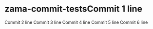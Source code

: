 # zama-commit-testsCommit 1 line
Commit 2 line
Commit 3 line
Commit 4 line
Commit 5 line
Commit 6 line
